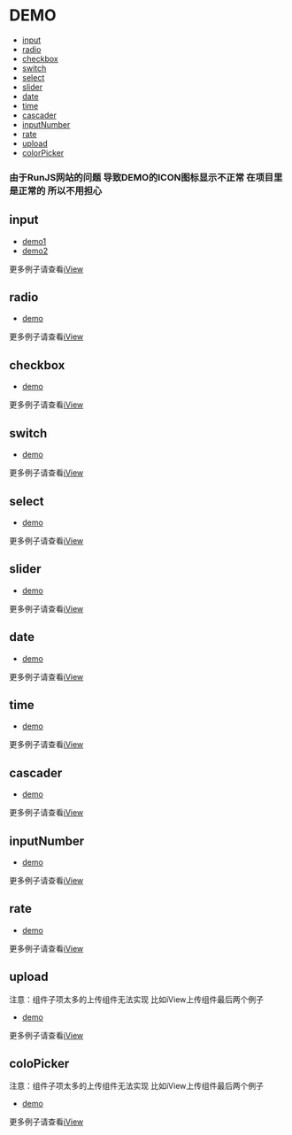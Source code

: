 # DEMO

* [input](#input)
* [radio](#radio)
* [checkbox](#checkbox)
* [switch](#switch)
* [select](#select)
* [slider](#slider)
* [date](#date)
* [time](#time)
* [cascader](#cascader)
* [inputNumber](#inputnumber)
* [rate](#rate)
* [upload](#upload)
* [colorPicker](#colorpicker)

### 由于RunJS网站的问题 导致DEMO的ICON图标显示不正常 在项目里是正常的 所以不用担心

## input
* [demo1](https://runjs.cn/code/l5eieec3)
* [demo2](https://runjs.cn/code/qipi5lxb)

更多例子请查看[iView](https://www.iviewui.com/components/input)

## radio
* [demo](https://runjs.cn/code/ljwa76l2)

更多例子请查看[iView](https://www.iviewui.com/components/radio)

## checkbox
* [demo](https://runjs.cn/code/kfj9msyc)

更多例子请查看[iView](https://www.iviewui.com/components/checkbox)

## switch
* [demo](https://runjs.cn/code/cmqiwmwg)

更多例子请查看[iView](https://www.iviewui.com/components/switch)

## select
* [demo](https://runjs.cn/code/8siuqvva)

更多例子请查看[iView](https://www.iviewui.com/components/select)

## slider
* [demo](https://runjs.cn/code/vn4foexj)

更多例子请查看[iView](https://www.iviewui.com/components/slider)

## date
* [demo](https://runjs.cn/code/bj7fku7c)

更多例子请查看[iView](https://www.iviewui.com/components/date-picker)

## time
* [demo](https://runjs.cn/code/xoz9p8qj)

更多例子请查看[iView](https://www.iviewui.com/components/time-picker)

## cascader
* [demo](https://runjs.cn/code/bvsmbnci)

更多例子请查看[iView](https://www.iviewui.com/components/cascader)

## inputNumber
* [demo](https://runjs.cn/code/7t44f6bm)

更多例子请查看[iView](https://www.iviewui.com/components/input-number)

## rate
* [demo](https://runjs.cn/code/rotvxqrt)

更多例子请查看[iView](https://www.iviewui.com/components/rate)

## upload
注意：组件子项太多的上传组件无法实现 比如iView上传组件最后两个例子
* [demo](https://runjs.cn/code/6znoff81)

更多例子请查看[iView](https://www.iviewui.com/components/upload)

## coloPicker
注意：组件子项太多的上传组件无法实现 比如iView上传组件最后两个例子
* [demo](https://runjs.cn/code/86crymkb)

更多例子请查看[iView](https://www.iviewui.com/components/color-picker)
